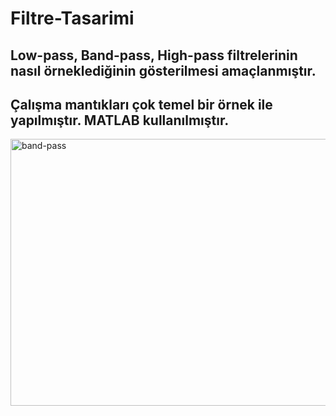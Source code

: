 # Filtre-Tasarimi

## Low-pass, Band-pass, High-pass filtrelerinin nasıl örneklediğinin gösterilmesi amaçlanmıştır.


## Çalışma mantıkları çok temel bir örnek ile yapılmıştır. MATLAB kullanılmıştır.



<img width="1078" height="427" alt="band-pass" src="https://github.com/user-attachments/assets/1fab668a-360b-4180-bdb0-20b459566da0" />
